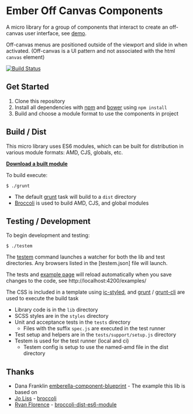 # Ember Off Canvas Components

A micro library for a group of components that interact to create an off-canvas
user interface, see [demo]. 

Off-canvas menus are positioned outside of the viewport and slide in when activated. (Off-canvas is a UI pattern and not associated with the html `canvas` element)

[demo]: http://pixelhandler.github.io/ember-off-canvas-components/

[![Build Status](https://travis-ci.org/pixelhandler/ember-off-canvas-components.svg?branch=v0.1.0)](https://travis-ci.org/pixelhandler/ember-off-canvas-components)


## Get Started

1. Clone this repository
1. Install all dependencies with [npm] and [bower] using `npm install`
1. Build and choose a module format to use the components in project

[bower]: http://bower.io "Bower"
[npm]: https://www.npmjs.org "NPM"


## Build / Dist

This micro library uses ES6 modules, which can be built for distribution in
various module formats: AMD, CJS, globals, etc.

**[Download a built module][dist]**

[dist]: https://github.com/pixelhandler/ember-off-canvas-components/tree/gh-pages/dist

To build execute:

```
$ ./grunt
```

* The default [grunt] task will build to a `dist` directory
* [Broccoli] is used to build AMD, CJS, and global modules

[grunt]: http://gruntjs.com "Grunt"
[Broccoli]: https://github.com/broccolijs/broccoli


## Testing / Development

To begin development and testing:

```
$ ./testem
```

The [testem] command launches a watcher for both the lib and test directories. 
Any browsers listed in the [testem.json] file will launch.

The tests and [example page] will reload automatically when you save 
changes to the code, see http://localhost:4200/examples/

The CSS is included in a template using [ic-styled], and [grunt] /
[grunt-cli] are used to execute the build task

* Library code is in the `lib` directory  
* SCSS styles are in the `styles` directory  
* Unit and acceptance tests in the `tests` directory  
  * Files with the suffix `spec.js` are executed in the test runner  
* Test setup and helpers are in the `tests/support/setup.js` directory  
* Testem is used for the test runner (local and ci)  
  * Testem config is setup to use the named-amd file in the dist directory

[testem]: https://github.com/airportyh/testem
[example page]: http://localhost:4200/examples/
[ic-styled]: https://github.com/instructure/ic-styled
[grunt]: http://gruntjs.com/
[grunt-cli]: https://github.com/gruntjs/grunt-cli


## Thanks

* Dana Franklin [emberella-component-blueprint] - The example this lib
  is based on
* [Jo Liss][joliss] - [broccoli]
* [Ryan Florence][rpflorence] - [broccoli-dist-es6-module] 

[emberella-component-blueprint]: https://github.com/realityendshere/emberella-component-blueprint
[joliss]: https://github.com/joliss "Jo Liss on GitHub"
[rpflorence]: https://github.com/rpflorence "Ryan Florence on GitHub"
[broccoli-dist-es6-module]: https://github.com/rpflorence/broccoli-dist-es6-module "broccoli-dist-es6-module"
